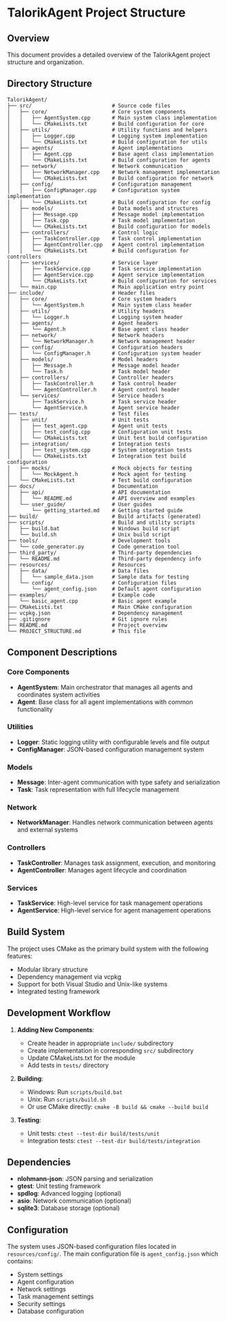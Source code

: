 # TalorikAgent Project Structure

## Overview
This document provides a detailed overview of the TalorikAgent project structure and organization.

## Directory Structure

```
TalorikAgent/
├── src/                          # Source code files
│   ├── core/                     # Core system components
│   │   ├── AgentSystem.cpp       # Main system class implementation
│   │   └── CMakeLists.txt        # Build configuration for core
│   ├── utils/                    # Utility functions and helpers
│   │   ├── Logger.cpp            # Logging system implementation
│   │   └── CMakeLists.txt        # Build configuration for utils
│   ├── agents/                   # Agent implementations
│   │   ├── Agent.cpp             # Base agent class implementation
│   │   └── CMakeLists.txt        # Build configuration for agents
│   ├── network/                  # Network communication
│   │   ├── NetworkManager.cpp    # Network management implementation
│   │   └── CMakeLists.txt        # Build configuration for network
│   ├── config/                   # Configuration management
│   │   ├── ConfigManager.cpp     # Configuration system implementation
│   │   └── CMakeLists.txt        # Build configuration for config
│   ├── models/                   # Data models and structures
│   │   ├── Message.cpp           # Message model implementation
│   │   ├── Task.cpp              # Task model implementation
│   │   └── CMakeLists.txt        # Build configuration for models
│   ├── controllers/              # Control logic
│   │   ├── TaskController.cpp    # Task control implementation
│   │   ├── AgentController.cpp   # Agent control implementation
│   │   └── CMakeLists.txt        # Build configuration for controllers
│   ├── services/                 # Service layer
│   │   ├── TaskService.cpp       # Task service implementation
│   │   ├── AgentService.cpp      # Agent service implementation
│   │   └── CMakeLists.txt        # Build configuration for services
│   └── main.cpp                  # Main application entry point
├── include/                      # Header files
│   ├── core/                     # Core system headers
│   │   └── AgentSystem.h         # Main system class header
│   ├── utils/                    # Utility headers
│   │   └── Logger.h              # Logging system header
│   ├── agents/                   # Agent headers
│   │   └── Agent.h               # Base agent class header
│   ├── network/                  # Network headers
│   │   └── NetworkManager.h      # Network management header
│   ├── config/                   # Configuration headers
│   │   └── ConfigManager.h       # Configuration system header
│   ├── models/                   # Model headers
│   │   ├── Message.h             # Message model header
│   │   └── Task.h                # Task model header
│   ├── controllers/              # Controller headers
│   │   ├── TaskController.h      # Task control header
│   │   └── AgentController.h     # Agent control header
│   └── services/                 # Service headers
│       ├── TaskService.h         # Task service header
│       └── AgentService.h        # Agent service header
├── tests/                        # Test files
│   ├── unit/                     # Unit tests
│   │   ├── test_agent.cpp        # Agent unit tests
│   │   ├── test_config.cpp       # Configuration unit tests
│   │   └── CMakeLists.txt        # Unit test build configuration
│   ├── integration/              # Integration tests
│   │   ├── test_system.cpp       # System integration tests
│   │   └── CMakeLists.txt        # Integration test build configuration
│   ├── mocks/                    # Mock objects for testing
│   │   └── MockAgent.h           # Mock agent for testing
│   └── CMakeLists.txt            # Test build configuration
├── docs/                         # Documentation
│   ├── api/                      # API documentation
│   │   └── README.md             # API overview and examples
│   └── user_guide/               # User guides
│       └── getting_started.md    # Getting started guide
├── build/                        # Build artifacts (generated)
├── scripts/                      # Build and utility scripts
│   ├── build.bat                 # Windows build script
│   └── build.sh                  # Unix build script
├── tools/                        # Development tools
│   └── code_generator.py         # Code generation tool
├── third_party/                  # Third-party dependencies
│   └── README.md                 # Third-party dependency info
├── resources/                    # Resources
│   ├── data/                     # Data files
│   │   └── sample_data.json      # Sample data for testing
│   └── config/                   # Configuration files
│       └── agent_config.json     # Default agent configuration
├── examples/                     # Example code
│   └── basic_agent.cpp           # Basic agent example
├── CMakeLists.txt                # Main CMake configuration
├── vcpkg.json                    # Dependency management
├── .gitignore                    # Git ignore rules
├── README.md                     # Project overview
└── PROJECT_STRUCTURE.md          # This file
```

## Component Descriptions

### Core Components
- **AgentSystem**: Main orchestrator that manages all agents and coordinates system activities
- **Agent**: Base class for all agent implementations with common functionality

### Utilities
- **Logger**: Static logging utility with configurable levels and file output
- **ConfigManager**: JSON-based configuration management system

### Models
- **Message**: Inter-agent communication with type safety and serialization
- **Task**: Task representation with full lifecycle management

### Network
- **NetworkManager**: Handles network communication between agents and external systems

### Controllers
- **TaskController**: Manages task assignment, execution, and monitoring
- **AgentController**: Manages agent lifecycle and coordination

### Services
- **TaskService**: High-level service for task management operations
- **AgentService**: High-level service for agent management operations

## Build System

The project uses CMake as the primary build system with the following features:
- Modular library structure
- Dependency management via vcpkg
- Support for both Visual Studio and Unix-like systems
- Integrated testing framework

## Development Workflow

1. **Adding New Components**:
   - Create header in appropriate `include/` subdirectory
   - Create implementation in corresponding `src/` subdirectory
   - Update CMakeLists.txt for the module
   - Add tests in `tests/` directory

2. **Building**:
   - Windows: Run `scripts/build.bat`
   - Unix: Run `scripts/build.sh`
   - Or use CMake directly: `cmake -B build && cmake --build build`

3. **Testing**:
   - Unit tests: `ctest --test-dir build/tests/unit`
   - Integration tests: `ctest --test-dir build/tests/integration`

## Dependencies

- **nlohmann-json**: JSON parsing and serialization
- **gtest**: Unit testing framework
- **spdlog**: Advanced logging (optional)
- **asio**: Network communication (optional)
- **sqlite3**: Database storage (optional)

## Configuration

The system uses JSON-based configuration files located in `resources/config/`. The main configuration file is `agent_config.json` which contains:
- System settings
- Agent configuration
- Network settings
- Task management settings
- Security settings
- Database configuration 